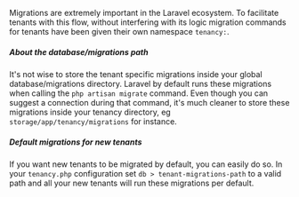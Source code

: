 Migrations are extremely important in the Laravel ecosystem. To facilitate
tenants with this flow, without interfering with its logic migration commands
for tenants have been given their own namespace `tenancy:`.

##### About the database/migrations path

It's not wise to store the tenant specific migrations inside your global
database/migrations directory. Laravel by default runs these migrations
when calling the `php artisan migrate` command. Even though you can suggest
a connection during that command, it's much cleaner to store these migrations
inside your tenancy directory, eg `storage/app/tenancy/migrations` for instance.

##### Default migrations for new tenants

If you want new tenants to be migrated by default, you can easily do so. In
your `tenancy.php` configuration set `db > tenant-migrations-path` to a valid
path and all your new tenants will run these migrations per default.